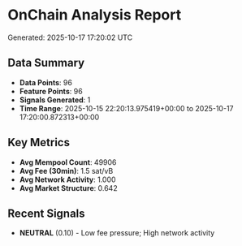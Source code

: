# OnChain Analysis Report
Generated: 2025-10-17 17:20:02 UTC

## Data Summary
- **Data Points**: 96
- **Feature Points**: 96
- **Signals Generated**: 1
- **Time Range**: 2025-10-15 22:20:13.975419+00:00 to 2025-10-17 17:20:00.872313+00:00

## Key Metrics
- **Avg Mempool Count**: 49906
- **Avg Fee (30min)**: 1.5 sat/vB
- **Avg Network Activity**: 1.000
- **Avg Market Structure**: 0.642

## Recent Signals
- **NEUTRAL** (0.10) - Low fee pressure; High network activity
